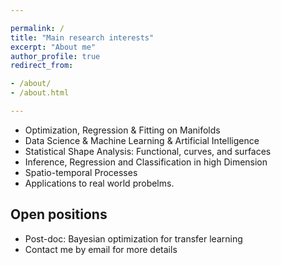```yaml
---

permalink: /
title: "Main research interests"
excerpt: "About me"
author_profile: true
redirect_from: 

- /about/
- /about.html

---
```


- Optimization, Regression & Fitting on Manifolds
- Data Science & Machine Learning & Artificial Intelligence
- Statistical Shape Analysis: Functional, curves, and surfaces
- Inference, Regression and Classification in high Dimension
- Spatio-temporal Processes
- Applications to real world probelms.

Open positions
-------------------

- Post-doc:  Bayesian optimization for transfer learning
- 
  Contact me by email for more details 
